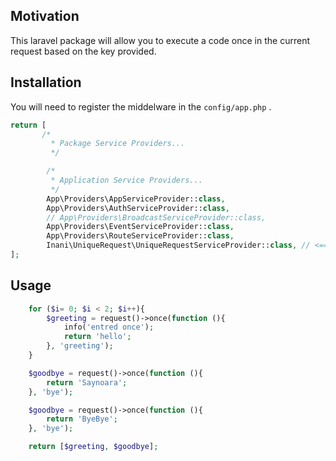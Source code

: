## Motivation
This laravel package will allow you to execute a code once in the current request based on the key provided. 

## Installation

You will need to register the middelware in the  ````config/app.php```` .
````php
return [
       /*
         * Package Service Providers...
         */

        /*
         * Application Service Providers...
         */
        App\Providers\AppServiceProvider::class,
        App\Providers\AuthServiceProvider::class,
        // App\Providers\BroadcastServiceProvider::class,
        App\Providers\EventServiceProvider::class,
        App\Providers\RouteServiceProvider::class,
        Inani\UniqueRequest\UniqueRequestServiceProvider::class, // <=== HERE
];
````

## Usage


````php
    for ($i= 0; $i < 2; $i++){
        $greeting = request()->once(function (){
            info('entred once');
            return 'hello';
        }, 'greeting');
    }

    $goodbye = request()->once(function (){
        return 'Saynoara';
    }, 'bye');

    $goodbye = request()->once(function (){
        return 'ByeBye';
    }, 'bye');

    return [$greeting, $goodbye];

````
